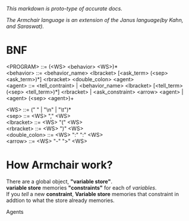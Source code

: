 _This markdown is proto-type of accurate docs._

_The Armchair language is an extension of the Janus language(by Kahn, and Saraswat)._

# BNF

\<PROGRAM> ::= (\<WS> \<behavior> \<WS>)\*  
\<behavior> ::= \<behavior_name> \<lbracket> [\<ask_term> (\<sep> \<ask_term>)\*] \<rbracket> \<double_colon> \<agent>  
\<agent> ::= \<tell_contraint> | \<behavior_name> \<lbracket> [\<tell_term> (\<sep> \<tell_term>)\*] \<rbracket> | \<ask_constraint> \<arrow> \<agent> | \<agent> (\<sep> \<agent>)+

\<WS> ::= (" " | "\n" | "\t")\*  
\<sep> ::= \<WS> "," \<WS>  
\<lbracket> ::= \<WS> "(" \<WS>  
\<rbracket> ::= \<WS> ")" \<WS>  
\<double_colon> ::= \<WS> ":" ":" \<WS>  
\<arrow> ::= \<WS> "-" ">" \<WS>

# How Armchair work?

There are a global object, **"variable store"**.  
**variable store** memories **"constraints"** for each of _variables_.  
If you _tell_ a new **constraint**, **Variable store** memories that constraint in addtion to what the store already memories.

Agents
